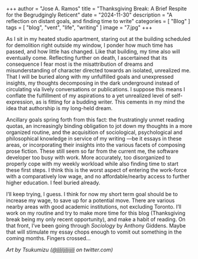 +++
author = "Jose A. Ramos"
title = "Thanksgiving Break: A Brief Respite for the Begrudgingly Reticent"
date = "2024-11-30"
description = "A reflection on distant goals, and finding time to write"
categories = [
    "Blog"
]
tags = [
    "blog",
    "vent",
    "life",
    "writing"
]
image = "7.jpg"
+++

As I sit in my heated studio apartment, staring out at the building scheduled for demolition right outside my window, I ponder how much time has passed, and how little has changed. Like that building, my time also will eventually come. Reflecting further on death, I ascertained that its consequence I fear most is the misattribution of dreams and misunderstanding of character directed towards an isolated, unrealized me. That I will be buried along with my unfulfilled goals and unexpressed insights, my thoughts decomposing in the dark underground instead of circulating via lively conversations or publications. I suppose this means I conflate the fulfillment of my aspirations to a yet unrealized level of self-expression, as is fitting for a budding writer. This cements in my mind the idea that authorship is my long-held dream.

Ancillary goals spring forth from this fact: the frustratingly unmet reading quotas, an increasingly binding obligation  to jot down my thoughts in a more organized routine, and the acquisition of sociological, psychological and philosophical knowledge in service of my writing —be it essays in these areas, or incorporating their insights into the various facets of composing prose fiction. These still seem so far from the current me, the software developer too busy with work. More accurately, too disorganized to properly cope with my weekly workload while also finding time to start these first steps. I think this is the worst aspect of entering the work-force with a comparatively low wage, and no affordable/nearby access to further higher education. I feel buried already.

I’ll keep trying, I guess. I think for now my short term goal should be to increase my wage, to save up for a potential move. There are various nearby areas with good academic institutions, not excluding Toronto. I’ll work on my routine and try to make more time for this blog (Thanksgiving break being my only recent opportunity), and make a habit of reading. On that front, I’ve been going through _Sociology_ by Anthony Giddens. Maybe that will stimulate my essay chops enough to vomit out something in the coming months. Fingers crossed…

_Art by Tsukumizu ([@lililjiliijili](https://x.com/lililjiliijili) on twitter.com)_